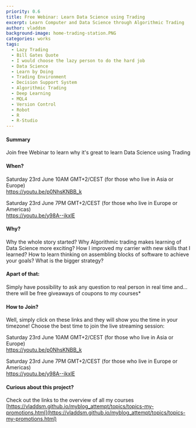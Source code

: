 ```yaml
---
priority: 0.6
title: Free Webinar: Learn Data Science using Trading
excerpt: Learn Computer and Data Science through Algorithmic Trading
author: vladdsm
background-image: home-trading-station.PNG
categories: works
tags:
  - Lazy Trading
  - Bill Gates Quote
  - I would choose the lazy person to do the hard job
  - Data Science
  - Learn by Doing
  - Trading Environment
  - Decision Support System
  - Algorithmic Trading
  - Deep Learning
  - MQL4
  - Version Control
  - Robot
  - R
  - R-Studio
---
```


#### Summary

Join free Webinar to learn why it's great to learn Data Science using Trading

#### When?

Saturday 23rd June 10AM GMT+2/CEST (for those who live in Asia or Europe)	
https://youtu.be/p0NhsKNBB_k

Saturday 23rd June 7PM GMT+2/CEST (for those who live in Europe or Americas)	
https://youtu.be/y98A--ikxlE

#### Why?

Why the whole story started?
Why Algorithmic trading makes learning of Data Science more exciting?
How I improved my carrier with new skills that I learned?
How to learn thinking on assembling blocks of software to achieve your goals?
What is the bigger strategy?

#### Apart of that:

Simply have possibility to ask any question to real person in real time
and... there will be free giveaways of coupons to my courses*

#### How to Join?

Well, simply click on these links and they will show you the time in your timezone! Choose the best time to join the live streaming session:

Saturday 23rd June 10AM GMT+2/CEST (for those who live in Asia or Europe)	
https://youtu.be/p0NhsKNBB_k

Saturday 23rd June 7PM GMT+2/CEST (for those who live in Europe or Americas)	
https://youtu.be/y98A--ikxlE

#### Curious about this project?

Check out the links to the overview of all my courses [https://vladdsm.github.io/myblog_attempt/topics/topics-my-promotions.html](https://vladdsm.github.io/myblog_attempt/topics/topics-my-promotions.html) 